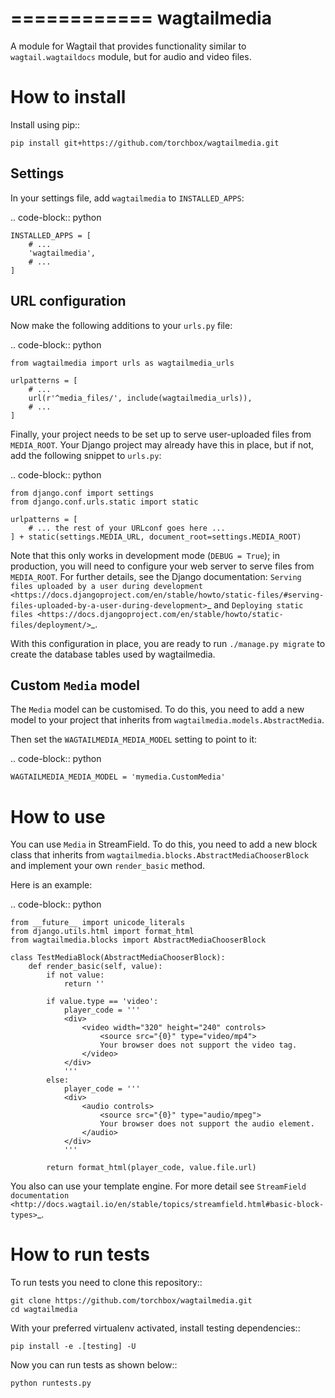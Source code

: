 ============
wagtailmedia
============

A module for Wagtail that provides functionality similar to ``wagtail.wagtaildocs`` module,
but for audio and video files.


How to install
==============

Install using pip::

    pip install git+https://github.com/torchbox/wagtailmedia.git


Settings
--------

In your settings file, add ``wagtailmedia`` to ``INSTALLED_APPS``:

.. code-block:: python

    INSTALLED_APPS = [
        # ...
        'wagtailmedia',
        # ...
    ]


URL configuration
-----------------

Now make the following additions to your ``urls.py`` file:

.. code-block:: python

    from wagtailmedia import urls as wagtailmedia_urls

    urlpatterns = [
        # ...
        url(r'^media_files/', include(wagtailmedia_urls)),
        # ...
    ]


Finally, your project needs to be set up to serve user-uploaded files from ``MEDIA_ROOT``.
Your Django project may already have this in place, but if not, add the following snippet to ``urls.py``:

.. code-block:: python

    from django.conf import settings
    from django.conf.urls.static import static

    urlpatterns = [
        # ... the rest of your URLconf goes here ...
    ] + static(settings.MEDIA_URL, document_root=settings.MEDIA_ROOT)


Note that this only works in development mode (``DEBUG = True``);
in production, you will need to configure your web server to serve files from ``MEDIA_ROOT``.
For further details, see the Django documentation: `Serving files uploaded by a user during development <https://docs.djangoproject.com/en/stable/howto/static-files/#serving-files-uploaded-by-a-user-during-development>`_
and `Deploying static files <https://docs.djangoproject.com/en/stable/howto/static-files/deployment/>`_.

With this configuration in place, you are ready to run ``./manage.py migrate`` to create the database tables used by wagtailmedia.


Custom ``Media`` model
----------------------

The ``Media`` model can be customised. To do this, you need
to add a new model to your project that inherits from ``wagtailmedia.models.AbstractMedia``.

Then set the ``WAGTAILMEDIA_MEDIA_MODEL`` setting to point to it:

.. code-block:: python

    WAGTAILMEDIA_MEDIA_MODEL = 'mymedia.CustomMedia'


How to use
==========

You can use ``Media`` in StreamField. To do this, you need
to add a new block class that inherits from ``wagtailmedia.blocks.AbstractMediaChooserBlock``
and implement your own ``render_basic`` method.

Here is an example:

.. code-block:: python

    from __future__ import unicode_literals
    from django.utils.html import format_html
    from wagtailmedia.blocks import AbstractMediaChooserBlock

    class TestMediaBlock(AbstractMediaChooserBlock):
        def render_basic(self, value):
            if not value:
                return ''

            if value.type == 'video':
                player_code = '''
                <div>
                    <video width="320" height="240" controls>
                        <source src="{0}" type="video/mp4">
                        Your browser does not support the video tag.
                    </video>
                </div>
                '''
            else:
                player_code = '''
                <div>
                    <audio controls>
                        <source src="{0}" type="audio/mpeg">
                        Your browser does not support the audio element.
                    </audio>
                </div>
                '''

            return format_html(player_code, value.file.url)

You also can use your template engine. For more detail see `StreamField documentation <http://docs.wagtail.io/en/stable/topics/streamfield.html#basic-block-types>`_.


How to run tests
================

To run tests you need to clone this repository::

    git clone https://github.com/torchbox/wagtailmedia.git
    cd wagtailmedia

With your preferred virtualenv activated, install testing dependencies::

    pip install -e .[testing] -U

Now you can run tests as shown below::

    python runtests.py
